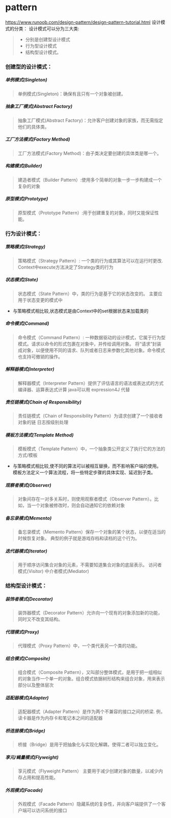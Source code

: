 # pattern
https://www.runoob.com/design-pattern/design-pattern-tutorial.html
设计模式的分类：
设计模式可以分为三大类:
> + 分别是创建型设计模式
> + 行为型设计模式
> + 结构型设计模式。

### 创建型的设计模式：
##### 单例模式(Singleton)
> 单例模式(Singleton)：确保有且只有一个对象被创建。
##### 抽象工厂模式(Abstract Factory)
> 抽象工厂模式(Abstract Factory)：允许客户创建对象的家族，而无需指定他们的具体类。
##### 工厂方法模式(Factory Method)
> 工厂方法模式(Factory Method)：由子类决定要创建的具体类是哪一个。
##### 构建模式(Builder)
> 建造者模式（Builder Pattern）:使用多个简单的对象一步一步构建成一个复杂的对象
##### 原型模式(Prototype)
> 原型模式（Prototype Pattern）:用于创建重复的对象，同时又能保证性能。

### 行为设计模式：
##### 策略模式(Strategy)
> 策略模式（Strategy Pattern）: 一个类的行为或其算法可以在运行时更改. Context中execute方法决定了Strategy类的行为
##### 状态模式(State)
> 状态模式（State Pattern）中，类的行为是基于它的状态改变的。
> 主要应用于状态变更的模式中
+ 与策略模式相比较,状态模式是由Context中的set根据状态来加载类的
##### 命令模式(Command)
> 命令模式（Command Pattern）: 一种数据驱动的设计模式，它属于行为型模式。请求以命令的形式包裹在对象中，并传给调用对象。
>     将“请求”封装成对象，以便使用不同的请求、队列或者日志来参数化其他对象。命令模式也支持可撤销的操作。
##### 解释器模式(Interpreter)
> 解释器模式（Interpreter Pattern）提供了评估语言的语法或表达式的方式
>     编译器、运算表达式计算 java可以用 expression4J 代替
##### 责任链模式(Chain of Responsibility)
> 责任链模式（Chain of Responsibility Pattern）为请求创建了一个接收者对象的链
>     日志按级别处理
##### 模板方法模式(Template Method)
> 模板模式（Template Pattern）中，一个抽象类公开定义了执行它的方法的方式/模板
+  与策略模式相比较,使不同的算法可以被相互替换，而不影响客户端的使用。 模板方法定义一个算法流程，将一些特定步骤的具体实现、延迟到子类。
##### 观察者模式(Observer)
> 对象间存在一对多关系时，则使用观察者模式（Observer Pattern）。比如，当一个对象被修改时，则会自动通知它的依赖对象
##### 备忘录模式(Memento)
> 备忘录模式（Memento Pattern）保存一个对象的某个状态，以便在适当的时候恢复对象。 
> 典型的例子就是游戏存档和读档的这个行为。
##### 迭代器模式(Iterator)
> 用于顺序访问集合对象的元素，不需要知道集合对象的底层表示。
 访问者模式(Visitor)
 中介者模式(Mediator)

### 结构型设计模式：
##### 装饰者模式(Decorator)
> 装饰器模式（Decorator Pattern）允许向一个现有的对象添加新的功能，同时又不改变其结构。
##### 代理模式(Proxy)
> 代理模式（Proxy Pattern）中，一个类代表另一个类的功能。
##### 组合模式(Composite)
> 组合模式（Composite Pattern），又叫部分整体模式，是用于把一组相似的对象当作一个单一的对象。组合模式依据树形结构来组合对象，用来表示部分以及整体层次
##### 适配器模式(Adapter)
> 适配器模式（Adapter Pattern）是作为两个不兼容的接口之间的桥梁. 例，读卡器是作为内存卡和笔记本之间的适配器
##### 桥连接模式(Bridge)
> 桥接（Bridge）是用于把抽象化与实现化解耦，使得二者可以独立变化。
##### 享元/蝇量模式(Flyweight)
> 享元模式（Flyweight Pattern） 主要用于减少创建对象的数量，以减少内存占用和提高性能。 
##### 外观模式(Facade)
> 外观模式（Facade Pattern）隐藏系统的复杂性，并向客户端提供了一个客户端可以访问系统的接口
